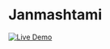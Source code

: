 # Janmashtami

[![Live Demo](https://img.shields.io/badge/Live_Demo-Click_Here-brightgreen)](https://harshsfd.github.io/Janmashtami/)
